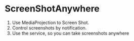 # ScreenShotAnywhere
1. Use MediaProjection to Screen Shot.
2. Control screenshots by notification.
3. Use the service, so you can take screenshots anywhere

